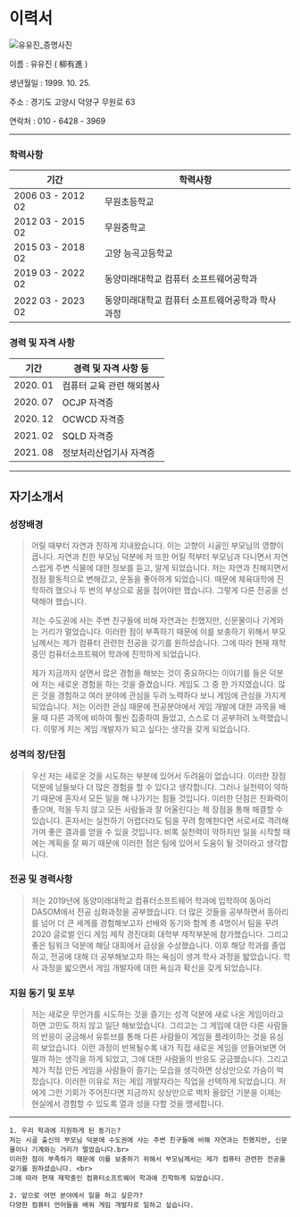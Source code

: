 # 이력서



![유유진_증명사진](C:\Users\UUJIN\Desktop\그림1.jpg)			

이름 : 유유진 ( 柳有進 )

생년월일 : 1999. 10. 25.

주소 : 경기도 고양시 덕양구 무원로 63

연락처 : 010 - 6428 - 3969

------

### 학력사항

| 기간              | 학력사항                                         |
| ----------------- | ------------------------------------------------ |
| 2006 03 - 2012 02 | 무원초등학교                                     |
| 2012 03 - 2015 02 | 무원중학교                                       |
| 2015 03 - 2018 02 | 고양 능곡고등학교                                |
| 2019 03 - 2022 02 | 동양미래대학교 컴퓨터 소프트웨어공학과           |
| 2022 03 - 2023 02 | 동양미래대학교 컴퓨터 소프트웨어공학과 학사 과정 |



### 경력 및 자격 사항

| 기간     | 경력 및 자격 사항 등      |
| -------- | ------------------------- |
| 2020. 01 | 컴퓨터 교육 관련 해외봉사 |
| 2020. 07 | OCJP 자격증               |
| 2020. 12 | OCWCD 자격증              |
| 2021. 02 | SQLD 자격증               |
| 2021. 08 | 정보처리산업기사 자격증   |





------

## 자기소개서

### 성장배경

> 어릴 때부터 자연과 친하게 지내왔습니다. 이는 고향이 시골인 부모님의 영향이 큽니다. 자연과 친한 부모님 덕분에 저 또한 어릴 적부터 부모님과 다니면서 자연스럽게 주변 식물에 대한 정보를 듣고, 알게 되었습니다. 저는 자연과 친해지면서 점점 활동적으로 변해갔고, 운동을 좋아하게 되었습니다. 때문에 체육대학에 진학하려 했으나 두 번의 부상으로 꿈을 접어야만 했습니다. 그렇게 다른 전공을 선택해야 했습니다. 
>
> 저는 수도권에 사는 주변 친구들에 비해 자연과는 친했지만, 신문물이나 기계와는 거리가 멀었습니다. 이러한 점이 부족하기 때문에 이를 보충하기 위해서 부모님께서는 제가 컴퓨터 관련한 전공을 갖기를 원하셨습니다. 그에 따라 현재 재학중인 컴퓨터소프트웨어 학과에 진학하게 되었습니다.
>
> 제가 지금까지 살면서 많은 경험을 해보는 것이 중요하다는 이야기를 들은 덕분에 저는 새로운 경험을 하는 것을 즐겼습니다. 게임도 그 중 한 가지였습니다. 많은 것을 경험하고 여러 분야에 관심을 두려 노력하다 보니 게임에 관심을 가지게 되었습니다. 저는 이러한 관심 때문에 전공분야에서 게임 개발에 대한 과목을 배울 때 다른 과목에 비하여 훨씬 집중하여 들었고, 스스로 더 공부하려 노력했습니다. 이렇게 저는 게임 개발자가 되고 싶다는 생각을 갖게 되었습니다.



### 성격의 장/단점

> 우선 저는 새로운 것을 시도하는 부분에 있어서 두려움이 없습니다. 이러한 장점 덕분에 남들보다 더 많은 경험을 할 수 있다고 생각합니다. 그러나 실천력이 약하기 때문에 혼자서 모든 일을 해 나가기는 힘들 것입니다. 이러한 단점은 친화력이 좋으며, 적을 두지 않고 모든 사람들과 잘 어울린다는 제 장점을 통해 해결할 수 있습니다. 혼자서는 실천하기 어렵더라도 팀을 꾸려 함께한다면 서로서로 격려해가며 좋은 결과를 얻을 수 있을 것입니다. 비록 실천력이 약하지만 일을 시작할 때에는 계획을 잘 짜기 때문에 이러한 점은 팀에 있어서 도움이 될 것이라고 생각합니다. 



### 전공 및 경력사항

> 저는 2019년에 동양미래대학교 컴퓨터소프트웨어 학과에 입학하여 동아리 DASOM에서 전공 심화과정을 공부했습니다. 더 많은 것들을 공부하면서 동아리를 넘어 더 큰 세계를 경험해보고자 선배와 동기와 함께 총 4명이서 팀을 꾸려 2020 글로벌 인디 게임 제작 경진대회 대학부 제작부분에 참가했습니다. 그리고 좋은 팀워크 덕분에 해당 대회에서 금상을 수상했습니다. 이후 해당 학과를 졸업하고, 전공에 대해 더 공부해보고자 하는 욕심이 생겨 학사 과정을 밟았습니다. 학사 과정을 밟으면서 게임 개발자에 대한 욕심과 확신을 갖게 되었습니다.



### 지원 동기 및 포부

> 저는 새로운 무언가를 시도하는 것을 즐기는 성격 덕분에 새로 나온 게임이라고 하면 고민도 하지
> 않고 일단 해보았습니다. 그리고는 그 게임에 대한 다른 사람들의 반응이 궁금해서 유튜브를 통해 다른 사람들이 게임을 플레이하는 것을 유심히 보았습니다. 이런 과정이 반복될수록 내가 직접 새로운 게임을 만들어보면 어떨까 하는 생각을 하게 되었고, 그에 대한 사람들의 반응도 궁금했습니다. 그리고 제가 직접 만든 게임을 사람들이 즐기는 모습을 생각하면 상상만으로 가슴이 벅찼습니다. 이러한 이유로 저는 게임 개발자라는 직업을 선택하게 되었습니다. 저에게 그런 기회가 주어진다면 지금까지 상상만으로 벅차 올랐던 기분을 이제는 현실에서 경험할 수 있도록 열과 성을 다할 것을 맹세합니다.



------

```
1. 우리 학과에 지원하게 된 동기는?
저는 시골 출신의 부모님 덕분에 수도권에 사는 주변 친구들에 비해 자연과는 친했지만, 신문물이나 기계와는 거리가 멀었습니다.br>
이러한 점이 부족하기 때문에 이를 보충하기 위해서 부모님께서는 제가 컴퓨터 관련한 전공을 갖기를 원하셨습니다. <br>
그에 따라 현재 재학중인 컴퓨터소프트웨어 학과에 진학하게 되었습니다.
```

```
2. 앞으로 어떤 분야에서 일을 하고 싶은가?
다양한 컴퓨터 언어들을 배워 게임 개발자로 일하고 싶습니다.
```

